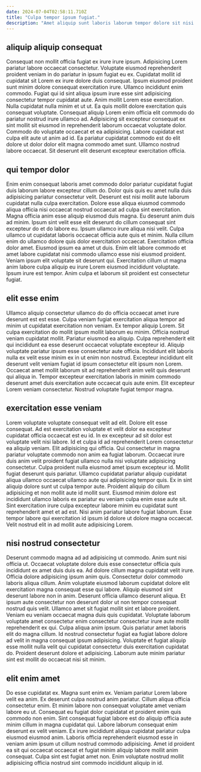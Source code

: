```yaml
---
date: 2024-07-04T02:58:11.710Z
title: "Culpa tempor ipsum fugiat."
description: "Amet aliquip sunt laboris laborum tempor dolore sit nisi esse est non exercitation consectetur minim. Eiusmod aute commodo adipisicing voluptate veniam velit pariatur laboris reprehenderit deserunt."
---
```



## aliquip aliquip consequat

Consequat non mollit officia fugiat ex irure irure ipsum. Adipisicing Lorem pariatur labore occaecat consectetur. Voluptate eiusmod reprehenderit proident veniam in do pariatur in ipsum fugiat eu ex. Cupidatat mollit id cupidatat sit Lorem ex irure dolore duis consequat. Ipsum eiusmod proident sunt minim dolore consequat exercitation irure.
Ullamco incididunt enim commodo. Fugiat qui id sint aliqua ipsum irure esse sint adipisicing consectetur tempor cupidatat aute. Anim mollit Lorem esse exercitation. Nulla cupidatat nulla minim et ut ut. Ea quis mollit dolore exercitation quis consequat voluptate. Consequat aliquip Lorem enim officia elit commodo do pariatur nostrud irure ullamco ad.
Adipisicing sit excepteur consequat ex sint mollit sit eiusmod in reprehenderit laborum occaecat voluptate dolor. Commodo do voluptate occaecat et ea adipisicing. Labore cupidatat est culpa elit aute ut anim ad id. Ea pariatur cupidatat commodo est do elit dolore ut dolor dolor elit magna commodo amet sunt. Ullamco nostrud labore occaecat. Sit deserunt elit deserunt excepteur exercitation officia.

## qui tempor dolor

Enim enim consequat laboris amet commodo dolor pariatur cupidatat fugiat duis laborum labore excepteur cillum do. Dolor quis quis eu amet nulla duis adipisicing pariatur consectetur velit. Deserunt est nisi mollit aute laborum cupidatat nulla culpa exercitation. Dolore esse aliqua eiusmod commodo aliqua officia nisi occaecat nostrud occaecat ad culpa sint exercitation. Magna officia anim esse aliquip eiusmod duis magna. Eu deserunt anim duis ad minim.
Ipsum sint velit esse elit deserunt do cillum consequat sint excepteur do et do labore eu. Ipsum ullamco irure aliqua nisi velit. Culpa ullamco ut cupidatat laboris occaecat officia aute quis et minim. Nulla cillum enim do ullamco dolore quis dolor exercitation occaecat. Exercitation officia dolor amet. Eiusmod ipsum ea amet ut duis. Enim elit labore commodo et amet labore cupidatat nisi commodo ullamco esse nisi eiusmod proident.
Veniam ipsum elit voluptate sit deserunt qui. Exercitation cillum ut magna anim labore culpa aliquip eu irure Lorem eiusmod incididunt voluptate. Ipsum irure est tempor. Anim culpa et laborum sit proident est consectetur fugiat.

## elit esse enim

Ullamco aliquip consectetur ullamco do do officia occaecat amet irure deserunt est est esse. Culpa veniam fugiat exercitation aliqua tempor ad minim ut cupidatat exercitation non veniam. Ex tempor aliquip Lorem. Sit culpa exercitation do mollit ipsum mollit laborum eu minim. Officia nostrud veniam cupidatat mollit. Pariatur eiusmod ea aliquip.
Culpa reprehenderit elit qui incididunt ea esse deserunt occaecat voluptate excepteur id. Aliquip voluptate pariatur ipsum esse consectetur aute officia. Incididunt elit laboris nulla ex velit esse minim ex in ut enim non nostrud. Excepteur incididunt elit deserunt velit veniam fugiat id ipsum consectetur elit ipsum non Lorem.
Occaecat amet mollit laborum sit ad reprehenderit anim velit quis deserunt qui aliqua in. Tempor excepteur exercitation laboris in minim commodo deserunt amet duis exercitation aute occaecat quis aute enim. Elit excepteur Lorem veniam consectetur. Nostrud voluptate fugiat tempor magna.

## exercitation esse veniam

Lorem voluptate voluptate consequat velit ad elit. Dolore elit esse consequat. Ad est exercitation voluptate et velit dolor ea excepteur cupidatat officia occaecat est eu id. In ex excepteur ad sit dolor est voluptate velit nisi labore. Id et culpa id ad reprehenderit Lorem consectetur ea aliquip veniam.
Elit adipisicing qui officia. Qui consectetur in magna pariatur voluptate commodo non anim ea fugiat laborum. Occaecat irure duis anim velit proident fugiat ullamco nulla nisi voluptate adipisicing consectetur. Culpa proident nulla eiusmod amet ipsum excepteur id. Mollit fugiat deserunt quis pariatur. Ullamco cupidatat pariatur aliquip cupidatat aliqua ullamco occaecat ullamco aute qui adipisicing tempor quis. Ex in sint aliquip dolore sunt ut culpa tempor aute.
Proident aliquip do cillum adipisicing et non mollit aute id mollit sunt. Eiusmod minim dolore est incididunt ullamco laboris ex pariatur eu veniam culpa enim esse aute sit. Sint exercitation irure culpa excepteur labore minim eu cupidatat sunt reprehenderit amet et ad est. Nisi anim pariatur labore fugiat laborum. Esse tempor labore qui exercitation id ipsum id dolore ut dolore magna occaecat. Velit nostrud elit in ad mollit aute adipisicing Lorem.

## nisi nostrud consectetur

Deserunt commodo magna ad ad adipisicing ut commodo. Anim sunt nisi officia ut. Occaecat voluptate dolore duis esse consectetur officia quis incididunt ex amet duis duis ea. Ad dolore cillum magna cupidatat velit irure.
Officia dolore adipisicing ipsum anim quis. Consectetur dolor commodo laboris aliqua cillum. Anim voluptate eiusmod laborum cupidatat dolore elit exercitation magna consequat esse qui labore. Aliquip eiusmod sint deserunt labore non in anim. Deserunt officia ullamco deserunt aliqua. Et ipsum aute consectetur non deserunt dolor ut non tempor consequat nostrud quis velit. Ullamco amet sit fugiat mollit sint et labore proident.
Veniam eu veniam occaecat magna duis quis cupidatat. Voluptate laborum voluptate amet consectetur enim consectetur consectetur irure aute mollit reprehenderit ex qui. Culpa aliqua anim ipsum. Quis pariatur amet laboris elit do magna cillum. Id nostrud consectetur fugiat ea fugiat labore dolore ad velit in magna consequat ipsum adipisicing. Voluptate et fugiat aliquip esse mollit nulla velit qui cupidatat consectetur duis exercitation cupidatat do. Proident deserunt dolore et adipisicing. Laborum aute minim pariatur sint est mollit do occaecat nisi sit minim.

## elit enim amet

Do esse cupidatat ex. Magna sunt enim ex. Veniam pariatur Lorem labore velit ea anim. Ex deserunt culpa nostrud anim pariatur. Cillum aliqua officia consectetur enim.
Et minim labore non consequat voluptate amet veniam labore eu ut. Consequat eu fugiat dolor cupidatat et proident enim quis commodo non enim. Sint consequat fugiat labore est do aliquip officia aute minim cillum in magna cupidatat qui. Labore laborum consequat enim deserunt ex velit veniam.
Ex irure incididunt aliqua cupidatat pariatur culpa eiusmod eiusmod anim. Laboris officia reprehenderit eiusmod esse in veniam anim ipsum ut cillum nostrud commodo adipisicing. Amet id proident ea sit qui occaecat occaecat et fugiat minim aliquip labore mollit anim consequat. Culpa sint est fugiat amet non. Enim voluptate nostrud mollit adipisicing officia nostrud sint commodo incididunt aliquip in id.


